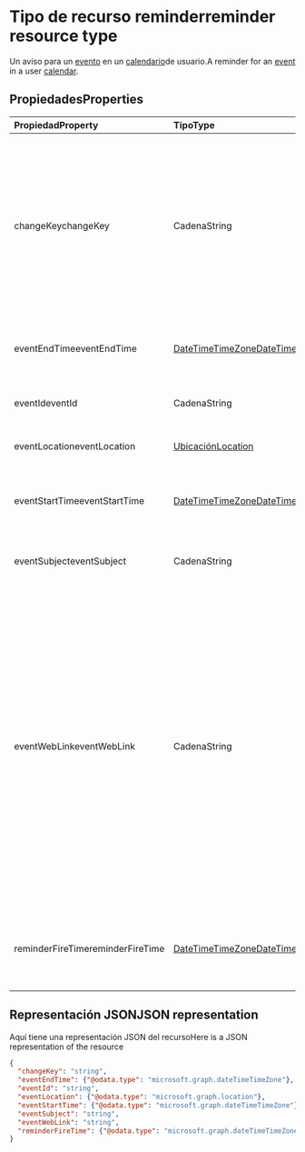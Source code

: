 # <a name="reminder-resource-type"></a><span data-ttu-id="f4e54-101">Tipo de recurso reminder</span><span class="sxs-lookup"><span data-stu-id="f4e54-101">reminder resource type</span></span>

<span data-ttu-id="f4e54-102">Un aviso para un [evento](event.md) en un [calendario](calendar.md)de usuario.</span><span class="sxs-lookup"><span data-stu-id="f4e54-102">A reminder for an [event](event.md) in a user [calendar](calendar.md).</span></span>

## <a name="properties"></a><span data-ttu-id="f4e54-103">Propiedades</span><span class="sxs-lookup"><span data-stu-id="f4e54-103">Properties</span></span>
| <span data-ttu-id="f4e54-104">Propiedad</span><span class="sxs-lookup"><span data-stu-id="f4e54-104">Property</span></span>     | <span data-ttu-id="f4e54-105">Tipo</span><span class="sxs-lookup"><span data-stu-id="f4e54-105">Type</span></span>   |<span data-ttu-id="f4e54-106">Descripción</span><span class="sxs-lookup"><span data-stu-id="f4e54-106">Description</span></span>|
|:---------------|:--------|:----------|
|<span data-ttu-id="f4e54-107">changeKey</span><span class="sxs-lookup"><span data-stu-id="f4e54-107">changeKey</span></span>|<span data-ttu-id="f4e54-108">Cadena</span><span class="sxs-lookup"><span data-stu-id="f4e54-108">String</span></span>|<span data-ttu-id="f4e54-p101">Identifica la versión del aviso. Cada vez que cambia el aviso, cambia también **changeKey**. Permite que Exchange aplique los cambios a la versión correcta del objeto.</span><span class="sxs-lookup"><span data-stu-id="f4e54-p101">Identifies the version of the reminder. Every time the reminder is changed, **changeKey** changes as well. This allows Exchange to apply changes to the correct version of the object.</span></span>|
|<span data-ttu-id="f4e54-112">eventEndTime</span><span class="sxs-lookup"><span data-stu-id="f4e54-112">eventEndTime</span></span>|[<span data-ttu-id="f4e54-113">DateTimeTimeZone</span><span class="sxs-lookup"><span data-stu-id="f4e54-113">DateTimeTimeZone</span></span>](datetimetimezone.md)|<span data-ttu-id="f4e54-114">Fecha, hora y zona horaria en que finaliza el evento.</span><span class="sxs-lookup"><span data-stu-id="f4e54-114">The date, time and time zone that the event ends.</span></span>|
|<span data-ttu-id="f4e54-115">eventId</span><span class="sxs-lookup"><span data-stu-id="f4e54-115">eventId</span></span>|<span data-ttu-id="f4e54-116">Cadena</span><span class="sxs-lookup"><span data-stu-id="f4e54-116">String</span></span>|<span data-ttu-id="f4e54-p102">Identificador único del evento. Solo lectura.</span><span class="sxs-lookup"><span data-stu-id="f4e54-p102">The unique ID of the event. Read only.</span></span>|
|<span data-ttu-id="f4e54-119">eventLocation</span><span class="sxs-lookup"><span data-stu-id="f4e54-119">eventLocation</span></span>|[<span data-ttu-id="f4e54-120">Ubicación</span><span class="sxs-lookup"><span data-stu-id="f4e54-120">Location</span></span>](location.md)|<span data-ttu-id="f4e54-121">Ubicación del evento.</span><span class="sxs-lookup"><span data-stu-id="f4e54-121">The location of the event.</span></span>|
|<span data-ttu-id="f4e54-122">eventStartTime</span><span class="sxs-lookup"><span data-stu-id="f4e54-122">eventStartTime</span></span>|[<span data-ttu-id="f4e54-123">DateTimeTimeZone</span><span class="sxs-lookup"><span data-stu-id="f4e54-123">DateTimeTimeZone</span></span>](datetimetimezone.md)|<span data-ttu-id="f4e54-124">Fecha, hora y zona horaria en que comienza el evento.</span><span class="sxs-lookup"><span data-stu-id="f4e54-124">The date, time, and time zone that the event starts.</span></span>|
|<span data-ttu-id="f4e54-125">eventSubject</span><span class="sxs-lookup"><span data-stu-id="f4e54-125">eventSubject</span></span>|<span data-ttu-id="f4e54-126">Cadena</span><span class="sxs-lookup"><span data-stu-id="f4e54-126">String</span></span>|<span data-ttu-id="f4e54-127">Texto de la línea de asunto del evento.</span><span class="sxs-lookup"><span data-stu-id="f4e54-127">The text of the event's subject line.</span></span>|
|<span data-ttu-id="f4e54-128">eventWebLink</span><span class="sxs-lookup"><span data-stu-id="f4e54-128">eventWebLink</span></span>|<span data-ttu-id="f4e54-129">Cadena</span><span class="sxs-lookup"><span data-stu-id="f4e54-129">String</span></span>|<span data-ttu-id="f4e54-130">Dirección URL para abrir el evento en Outlook en la web.</span><span class="sxs-lookup"><span data-stu-id="f4e54-130">The URL to open the event in Outlook on the web.</span></span><br/><br/><span data-ttu-id="f4e54-p103">El evento se abrirá en el navegador si está conectado a su buzón mediante Outlook en la web. Se le pedirá que inicie sesión si no la ha iniciado ya en el navegador.</span><span class="sxs-lookup"><span data-stu-id="f4e54-p103">The event will open in the browser if you are logged in to your mailbox via Outlook on the web. You will be prompted to login if you are not already logged in with the browser.</span></span><br/><br/><span data-ttu-id="f4e54-133">Se puede acceder a esta dirección URL desde un iFrame.</span><span class="sxs-lookup"><span data-stu-id="f4e54-133">This URL can be accessed from within an iFrame.</span></span>|
|<span data-ttu-id="f4e54-134">reminderFireTime</span><span class="sxs-lookup"><span data-stu-id="f4e54-134">reminderFireTime</span></span>|[<span data-ttu-id="f4e54-135">DateTimeTimeZone</span><span class="sxs-lookup"><span data-stu-id="f4e54-135">DateTimeTimeZone</span></span>](datetimetimezone.md)|<span data-ttu-id="f4e54-136">Fecha, hora y zona horaria en que se establece que se produzca el aviso.</span><span class="sxs-lookup"><span data-stu-id="f4e54-136">The date, time, and time zone that the reminder is set to occur.</span></span>|

## <a name="json-representation"></a><span data-ttu-id="f4e54-137">Representación JSON</span><span class="sxs-lookup"><span data-stu-id="f4e54-137">JSON representation</span></span>

<span data-ttu-id="f4e54-138">Aquí tiene una representación JSON del recurso</span><span class="sxs-lookup"><span data-stu-id="f4e54-138">Here is a JSON representation of the resource</span></span>

<!-- {
  "blockType": "resource",
  "optionalProperties": [

  ],
  "@odata.type": "microsoft.graph.reminder"
}-->

```json
{
  "changeKey": "string",
  "eventEndTime": {"@odata.type": "microsoft.graph.dateTimeTimeZone"},
  "eventId": "string",
  "eventLocation": {"@odata.type": "microsoft.graph.location"},
  "eventStartTime": {"@odata.type": "microsoft.graph.dateTimeTimeZone"},
  "eventSubject": "string",
  "eventWebLink": "string",
  "reminderFireTime": {"@odata.type": "microsoft.graph.dateTimeTimeZone"}
}

```

<!-- uuid: 8fcb5dbc-d5aa-4681-8e31-b001d5168d79
2015-10-25 14:57:30 UTC -->
<!-- {
  "type": "#page.annotation",
  "description": "reminder resource",
  "keywords": "",
  "section": "documentation",
  "tocPath": ""
}-->